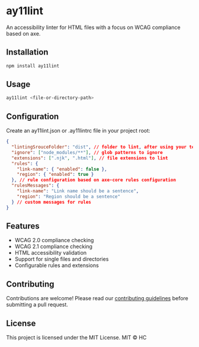 # ay11lint

An accessibility linter for HTML files with a focus on WCAG compliance based on axe.

## Installation

```bash
npm install ay11lint
```

## Usage

```bash
ay11lint <file-or-directory-path>
```

## Configuration

Create an ay11lint.json or .ay11lintrc file in your project root:

```json
{
  "lintingSrouceFolder": "dist", // folder to lint, after using your templating engine to compile into html
  "ignore": ["node_modules/**"], // glob patterns to ignore
  "extensions": [".njk", ".html"], // file extensions to lint
  "rules": {
    "link-name": { "enabled": false },
    "region": { "enabled": true }
  }, // rule configuration based on axe-core rules configuration
  "rulesMessages": {
    "link-name": "Link name should be a sentence",
    "region": "Region should be a sentence"
  } // custom messages for rules
}
```

## Features
- WCAG 2.0 compliance checking
- WCAG 2.1 compliance checking
- HTML accessibility validation
- Support for single files and directories
- Configurable rules and extensions

## Contributing
Contributions are welcome! Please read our [contributing guidelines](CONTRIBUTING.md) before submitting a pull request.

## License
This project is licensed under the MIT License.
MIT © HC
